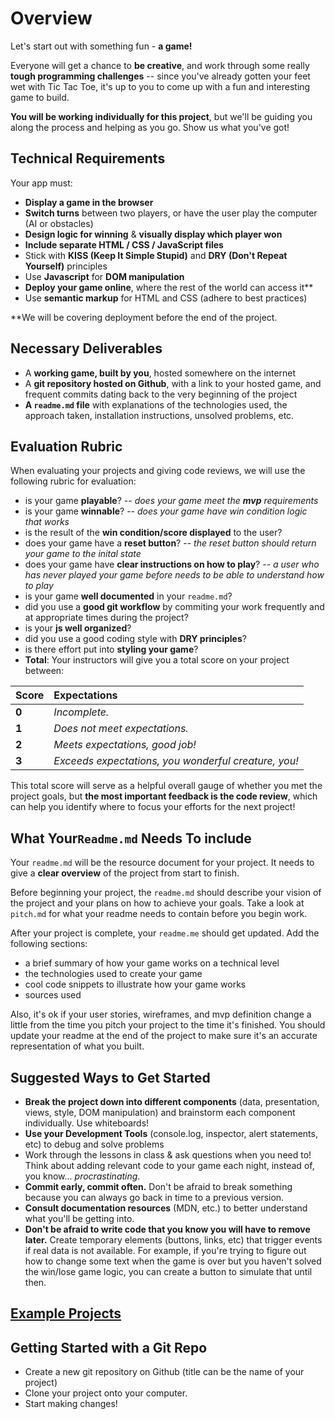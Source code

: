# Overview

Let's start out with something fun - **a game!**

Everyone will get a chance to **be creative**, and work through some really **tough programming challenges** -- since you've already gotten your feet wet with Tic Tac Toe, it's up to you to come up with a fun and interesting game to build.

**You will be working individually for this project**, but we'll be guiding you along the process and helping as you go. Show us what you've got!

## Technical Requirements

Your app must:

* **Display a game in the browser**
* **Switch turns** between two players, or have the user play the computer \(AI or obstacles\)
* **Design logic for winning** & **visually display which player won**
* **Include separate HTML / CSS / JavaScript files**
* Stick with **KISS \(Keep It Simple Stupid\)** and **DRY \(Don't Repeat Yourself\)** principles
* Use **Javascript** for **DOM manipulation**
* **Deploy your game online**, where the rest of the world can access it\*\*
* Use **semantic markup** for HTML and CSS \(adhere to best practices\)

\*\*We will be covering deployment before the end of the project.

## Necessary Deliverables

* A **working game, built by you**, hosted somewhere on the internet
* A **git repository hosted on Github**, with a link to your hosted game, and frequent commits dating back to the very beginning of the project
* **A `readme.md` file** with explanations of the technologies used, the approach taken, installation instructions, unsolved problems, etc.

## Evaluation Rubric

When evaluating your projects and giving code reviews, we will use the following rubric for evaluation:

* is your game **playable**? -- *does your game meet the **mvp** requirements*
* is your game **winnable**? -- *does your game have win condition logic that works*
* is the result of the **win condition/score displayed** to the user?
* does your game have a **reset button**? -- *the reset button should return your game to the inital state*
* does your game have **clear instructions on how to play**? -- *a user who has never played your game before needs to be able to understand how to play*
* is your game **well documented** in your `readme.md`?
* did you use a **good git workflow** by commiting your work frequently and at appropriate times during the project?
* is your **js well organized**?
* did you use a good coding style with **DRY principles**?
* is there effort put into **styling your game**?
* **Total**: Your instructors will give you a total score on your project between:

| Score | Expectations |
| :--- | :--- |
| **0** | _Incomplete._ |
| **1** | _Does not meet expectations._ |
| **2** | _Meets expectations, good job!_ |
| **3** | _Exceeds expectations, you wonderful creature, you!_ |

This total score will serve as a helpful overall gauge of whether you met the project goals, but **the most important feedback is the code review**, which can help you identify where to focus your efforts for the next project!

## What Your`Readme.md` Needs To include

Your `readme.md` will be the resource document for your project. It needs to give a **clear overview** of the project from start to finish. 

Before beginning your project, the `readme.md` should describe your vision of the project and your plans on how to achieve your goals. Take a look at `pitch.md` for what your readme needs to contain before you begin work.

After your project is complete, your `readme.me` should get updated. Add the following sections:

* a brief summary of how your game works on a technical level
* the technologies used to create your game
* cool code snippets to illustrate how your game works
* sources used

Also, it's ok if your user stories, wireframes, and mvp definition change a little from the time you pitch your project to the time it's finished. You should update your readme at the end of the project to make sure it's an accurate representation of what you built.

## Suggested Ways to Get Started

* **Break the project down into different components** \(data, presentation, views, style, DOM manipulation\) and brainstorm each component individually. Use whiteboards!
* **Use your Development Tools** \(console.log, inspector, alert statements, etc\) to debug and solve problems
* Work through the lessons in class & ask questions when you need to! Think about adding relevant code to your game each night, instead of, you know... _procrastinating_.
* **Commit early, commit often.** Don't be afraid to break something because you can always go back in time to a previous version.
* **Consult documentation resources** \(MDN, etc.\) to better understand what you'll be getting into.
* **Don't be afraid to write code that you know you will have to remove later.** Create temporary elements \(buttons, links, etc\) that trigger events if real data is not available. For example, if you're trying to figure out how to change some text when the game is over but you haven't solved the win/lose game logic, you can create a button to simulate that until then.

## [Example Projects](https://gawdiseattle.gitbook.io/wdi/11-projects/past-projects/project1)

## Getting Started with a Git Repo

* Create a new git repository on Github \(title can be the name of your project\)
* Clone your project onto your computer.
* Start making changes!


